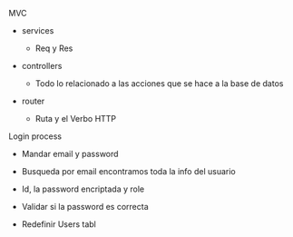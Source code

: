 MVC 

- services
    - Req y Res

- controllers
    - Todo lo relacionado a las acciones que se hace a la base de datos

- router
    - Ruta y el Verbo HTTP 


Login process
- Mandar email y password
- Busqueda por email encontramos toda la info del usuario
- Id, la password encriptada y role
- Validar si la password es correcta

- Redefinir Users tabl